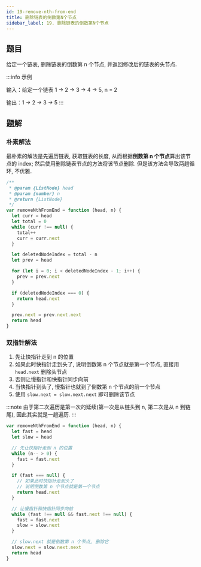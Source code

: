 ```yaml
---
id: 19-remove-nth-from-end
title: 删除链表的倒数第N个节点
sidebar_label: 19. 删除链表的倒数第N个节点
---
```


## 题目

给定一个链表, 删除链表的倒数第 n 个节点, 并返回修改后的链表的头节点.

:::info 示例

输入：给定一个链表 1 -> 2 -> 3 -> 4 -> 5, n = 2

输出：1 -> 2 -> 3 -> 5
:::

## 题解

### 朴素解法

最朴素的解法是先遍历链表, 获取链表的长度, 从而根据**倒数第 n 个节点**算出该节点的 index; 然后使用删除链表节点的方法将该节点删除. 但是该方法会导致两趟循环, 不优雅.

```ts
/**
 * @param {ListNode} head
 * @param {number} n
 * @return {ListNode}
 */
var removeNthFromEnd = function (head, n) {
  let curr = head
  let total = 0
  while (curr !== null) {
    total++
    curr = curr.next
  }

  let deletedNodeIndex = total - n
  let prev = head

  for (let i = 0; i < deletedNodeIndex - 1; i++) {
    prev = prev.next
  }

  if (deletedNodeIndex === 0) {
    return head.next
  }

  prev.next = prev.next.next
  return head
}
```

### 双指针解法

1. 先让快指针走到 n 的位置
2. 如果此时快指针走到头了, 说明倒数第 n 个节点就是第一个节点, 直接用 `head.next` 删除头节点
3. 否则让慢指针和快指针同步向前
4. 当快指针到头了, 慢指针也就到了倒数第 n 个节点的前一个节点
5. 使用 `slow.next = slow.next.next` 即可删除该节点

:::note
由于第二次遍历是第一次的延续(第一次是从链头到 n, 第二次是从 n 到链尾), 因此其实就是一趟遍历.
:::

```ts
var removeNthFromEnd = function (head, n) {
  let fast = head
  let slow = head

  // 先让快指针走到 n 的位置
  while (n-- > 0) {
    fast = fast.next
  }

  if (fast === null) {
    // 如果此时快指针走到头了
    // 说明倒数第 n 个节点就是第一个节点
    return head.next
  }

  // 让慢指针和快指针同步向前
  while (fast !== null && fast.next !== null) {
    fast = fast.next
    slow = slow.next
  }

  // slow.next 就是倒数第 n 个节点, 删除它
  slow.next = slow.next.next
  return head
}
```

